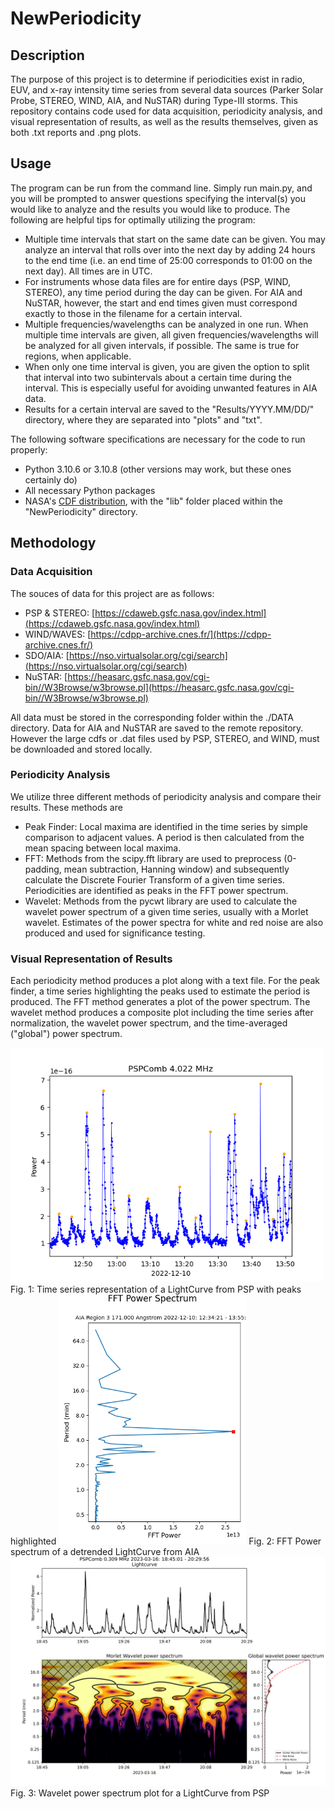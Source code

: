# NewPeriodicity

## Description

The purpose of this project is to determine if periodicities exist in radio, EUV, and x-ray intensity time series from several data sources (Parker Solar Probe, STEREO, WIND, AIA, and NuSTAR) during Type-III storms. This repository contains code used for data acquisition, periodicity analysis, and visual representation of results, as well as the results themselves, given as both .txt reports and .png plots.

## Usage

The program can be run from the command line. Simply run main.py, and you will be prompted to answer questions specifying the interval(s) you would like to analyze and the results you would like to produce. The following are helpful tips for optimally utilizing the program:

- Multiple time intervals that start on the same date can be given. You may analyze an interval that rolls over into the next day by adding 24 hours to the end time (i.e. an end time of 25:00 corresponds to 01:00 on the next day). All times are in UTC.
- For instruments whose data files are for entire days (PSP, WIND, STEREO), any time period during the day can be given. For AIA and NuSTAR, however, the start and end times given must correspond exactly to those in the filename for a certain interval.
- Multiple frequencies/wavelengths can be analyzed in one run. When multiple time intervals are given, all given frequencies/wavelengths will be analyzed for all given intervals, if possible. The same is true for regions, when applicable.
- When only one time interval is given, you are given the option to split that interval into two subintervals about a certain time during the interval. This is especially useful for avoiding unwanted features in AIA data.
- Results for a certain interval are saved to the "Results/YYYY.MM/DD/" directory, where they are separated into "plots" and "txt".

The following software specifications are necessary for the code to run properly:

- Python 3.10.6 or 3.10.8 (other versions may work, but these ones certainly do)
- All necessary Python packages
- NASA's [CDF distribution](https://cdf.gsfc.nasa.gov/html/sw_and_docs.html), with the "lib" folder placed within the "NewPeriodicity" directory.

## Methodology

### Data Acquisition

The souces of data for this project are as follows:

- PSP & STEREO: [https://cdaweb.gsfc.nasa.gov/index.html](https://cdaweb.gsfc.nasa.gov/index.html)
- WIND/WAVES: [https://cdpp-archive.cnes.fr/](https://cdpp-archive.cnes.fr/)
- SDO/AIA: [https://nso.virtualsolar.org/cgi/search](https://nso.virtualsolar.org/cgi/search)
- NuSTAR: [https://heasarc.gsfc.nasa.gov/cgi-bin//W3Browse/w3browse.pl](https://heasarc.gsfc.nasa.gov/cgi-bin//W3Browse/w3browse.pl)

All data must be stored in the corresponding folder within the ./DATA directory. Data for AIA and NuSTAR are saved to the remote repository. However the large cdfs or .dat files used by PSP, STEREO, and WIND, must be downloaded and stored locally.

### Periodicity Analysis

We utilize three different methods of periodicity analysis and compare their results. These methods are
- Peak Finder: Local maxima are identified in the time series by simple comparison to adjacent values. A period is then calculated from the mean spacing between local maxima.
- FFT: Methods from the scipy.fft library are used to preprocess (0-padding, mean subtraction, Hanning window) and subsequently calculate the Discrete Fourier Transform of a given time series. Periodicities are identified as peaks in the FFT power spectrum.
- Wavelet: Methods from the pycwt library are used to calculate the wavelet power spectrum of a given time series, usually with a Morlet wavelet. Estimates of the power spectra for white and red noise are also produced and used for significance testing.

### Visual Representation of Results

Each periodicity method produces a plot along with a text file. For the peak finder, a time series highlighting the peaks used to estimate the period is produced. The FFT method generates a plot of the power spectrum. The wavelet method produces a composite plot including the time series after normalization, the wavelet power spectrum, and the time-averaged ("global") power spectrum. 

<img src="./Results/2022.12/10/plots/1240_1351_PSPComb_4.022MHz_timeseriesPlot.png" width="500" />
Fig. 1: Time series representation of a LightCurve from PSP with peaks highlighted  
  
<img src="./Results/2022.12/10/plots/1234_1355_AIA_171A_reg3_FFTPlot.png" width="300" />
Fig. 2: FFT Power spectrum of a detrended LightCurve from AIA  
  
<img src="./Results/2023.03/16/plots/1845_2029_PSPComb_0.309MHz_MorletWaveletPlot.png" width="700" />
Fig. 3: Wavelet power spectrum plot for a LightCurve from PSP  
